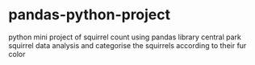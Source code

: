# pandas-python-project
python mini project of squirrel count using pandas library 
central park squirrel data analysis and categorise the squirrels according to their fur color
